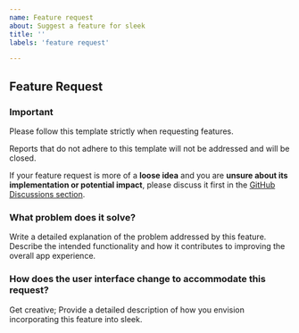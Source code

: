 ```yaml
---
name: Feature request
about: Suggest a feature for sleek
title: ''
labels: 'feature request'

---
```


## Feature Request

### Important ###
Please follow this template strictly when requesting features.

Reports that do not adhere to this template will not be addressed and will be closed.

If your feature request is more of a **loose idea** and you are **unsure about its implementation or potential impact**, please discuss it first in the [GitHub Discussions section](https://github.com/ransome1/sleek/discussions).

### What problem does it solve? ###
Write a detailed explanation of the problem addressed by this feature. Describe the intended functionality and how it contributes to improving the overall app experience.

### How does the user interface change to accommodate this request? ###
Get creative; Provide a detailed description of how you envision incorporating this feature into sleek.